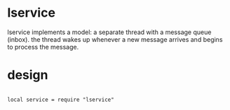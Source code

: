 # lservice

lservice implements a model: a separate thread with a message queue (inbox). the thread wakes up whenever a new message arrives and begins to process the message.


# design

```

local service = require "lservice"

```
